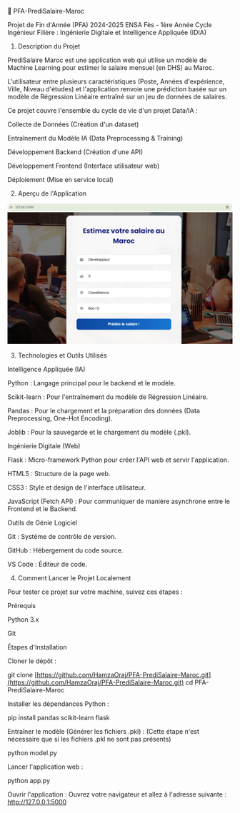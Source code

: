 🚀 PFA-PrediSalaire-Maroc

Projet de Fin d'Année (PFA) 2024-2025 ENSA Fès - 1ère Année Cycle Ingénieur Filière : Ingénierie Digitale et Intelligence Appliquée (IDIA)

1. Description du Projet

PrediSalaire Maroc est une application web qui utilise un modèle de Machine Learning pour estimer le salaire mensuel (en DHS) au Maroc.

L'utilisateur entre plusieurs caractéristiques (Poste, Années d'expérience, Ville, Niveau d'études) et l'application renvoie une prédiction basée sur un modèle de Régression Linéaire entraîné sur un jeu de données de salaires.

Ce projet couvre l'ensemble du cycle de vie d'un projet Data/IA :

Collecte de Données (Création d'un dataset)

Entraînement du Modèle IA (Data Preprocessing & Training)

Développement Backend (Création d'une API)

Développement Frontend (Interface utilisateur web)

Déploiement (Mise en service local)

2. Aperçu de l'Application

![alt text](image.png)

3. Technologies et Outils Utilisés

Intelligence Appliquée (IA)

Python : Langage principal pour le backend et le modèle.

Scikit-learn : Pour l'entraînement du modèle de Régression Linéaire.

Pandas : Pour le chargement et la préparation des données (Data Preprocessing, One-Hot Encoding).

Joblib : Pour la sauvegarde et le chargement du modèle (.pkl).

Ingénierie Digitale (Web)

Flask : Micro-framework Python pour créer l'API web et servir l'application.

HTML5 : Structure de la page web.

CSS3 : Style et design de l'interface utilisateur.

JavaScript (Fetch API) : Pour communiquer de manière asynchrone entre le Frontend et le Backend.

Outils de Génie Logiciel

Git : Système de contrôle de version.

GitHub : Hébergement du code source.

VS Code : Éditeur de code.

4. Comment Lancer le Projet Localement

Pour tester ce projet sur votre machine, suivez ces étapes :

Prérequis

Python 3.x

Git

Étapes d'Installation

Cloner le dépôt :

git clone [https://github.com/HamzaOraj/PFA-PrediSalaire-Maroc.git](https://github.com/HamzaOraj/PFA-PrediSalaire-Maroc.git)
cd PFA-PrediSalaire-Maroc


Installer les dépendances Python :

pip install pandas scikit-learn flask


Entraîner le modèle (Générer les fichiers .pkl) :
(Cette étape n'est nécessaire que si les fichiers .pkl ne sont pas présents)

python model.py


Lancer l'application web :

python app.py


Ouvrir l'application :
Ouvrez votre navigateur et allez à l'adresse suivante :
http://127.0.0.1:5000